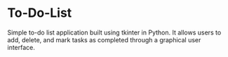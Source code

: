 # To-Do-List
Simple to-do list application built using tkinter in Python. It allows users to add, delete, and mark tasks as completed through a graphical user interface.

